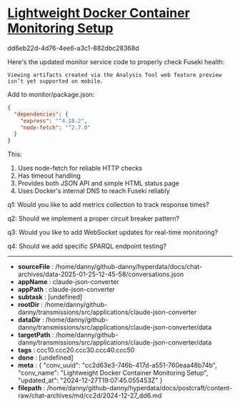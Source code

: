 # [Lightweight Docker Container Monitoring Setup](https://claude.ai/chat/cc2d63e3-746b-417d-a551-760eaa48b74b)

dd6eb22d-4d76-4ee6-a3c1-882dbc28368d

 Here's the updated monitor service code to properly check Fuseki health:
```
Viewing artifacts created via the Analysis Tool web feature preview isn’t yet supported on mobile.
```



Add to monitor/package.json:
```json
{
  "dependencies": {
    "express": "^4.18.2",
    "node-fetch": "^2.7.0"
  }
}
```

This:
1. Uses node-fetch for reliable HTTP checks
2. Has timeout handling
3. Provides both JSON API and simple HTML status page
4. Uses Docker's internal DNS to reach Fuseki reliably

q1: Would you like to add metrics collection to track response times?

q2: Should we implement a proper circuit breaker pattern?

q3: Would you like to add WebSocket updates for real-time monitoring?

q4: Should we add specific SPARQL endpoint testing?

---

* **sourceFile** : /home/danny/github-danny/hyperdata/docs/chat-archives/data-2025-01-25-12-45-58/conversations.json
* **appName** : claude-json-converter
* **appPath** : claude-json-converter
* **subtask** : [undefined]
* **rootDir** : /home/danny/github-danny/transmissions/src/applications/claude-json-converter
* **dataDir** : /home/danny/github-danny/transmissions/src/applications/claude-json-converter/data
* **targetPath** : /home/danny/github-danny/transmissions/src/applications/claude-json-converter/data
* **tags** : ccc10.ccc20.ccc30.ccc40.ccc50
* **done** : [undefined]
* **meta** : {
  "conv_uuid": "cc2d63e3-746b-417d-a551-760eaa48b74b",
  "conv_name": "Lightweight Docker Container Monitoring Setup",
  "updated_at": "2024-12-27T19:07:45.055453Z"
}
* **filepath** : /home/danny/github-danny/hyperdata/docs/postcraft/content-raw/chat-archives/md/cc2d/2024-12-27_dd6.md